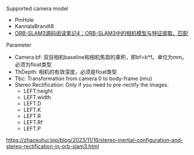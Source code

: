 Supported camera model
- PinHole
- KannalaBrandt8
- [ORB-SLAM3源码阅读笔记4：ORB-SLAM3中的相机模型与特征提取、匹配](https://zhaoxuhui.top/blog/2021/08/01/orb-slam3-note-4-camera-model-and-feature-extraction.html)

Parameter

- Camera.bf: 双目相机baseline和相机焦距的乘积，即bf=b*f。单位为mm。必须为float类型
- ThDepth: 相机的有效深度，必须是float类型
- Tbc: Transformation from camera 0 to body-frame (imu)
- Stereo Rectification: Only if you need to pre-rectify the images.
	- LEFT.height
	- LEFT.width
	- LEFT.D
	- LEFT.K
	- LEFT.R
	- LEFT.Rf
	- LEFT.P



https://zhaoxuhui.top/blog/2023/11/16/stereo-inertial-configuration-and-stereo-rectification-in-orb-slam3.html

